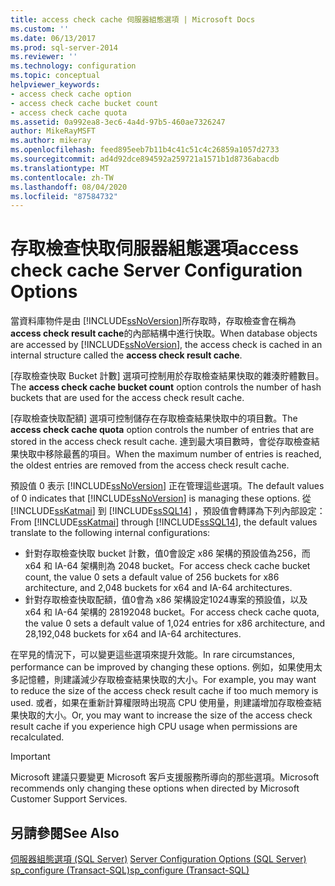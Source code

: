 ```yaml
---
title: access check cache 伺服器組態選項 | Microsoft Docs
ms.custom: ''
ms.date: 06/13/2017
ms.prod: sql-server-2014
ms.reviewer: ''
ms.technology: configuration
ms.topic: conceptual
helpviewer_keywords:
- access check cache option
- access check cache bucket count
- access check cache quota
ms.assetid: 0a992ea8-3ec6-4a4d-97b5-460ae7326247
author: MikeRayMSFT
ms.author: mikeray
ms.openlocfilehash: feed895eeb7b11b4c41c51c4c26859a1057d2733
ms.sourcegitcommit: ad4d92dce894592a259721a1571b1d8736abacdb
ms.translationtype: MT
ms.contentlocale: zh-TW
ms.lasthandoff: 08/04/2020
ms.locfileid: "87584732"
---
```

# <a name="access-check-cache-server-configuration-options"></a><span data-ttu-id="c3254-102">存取檢查快取伺服器組態選項</span><span class="sxs-lookup"><span data-stu-id="c3254-102">access check cache Server Configuration Options</span></span>
<span data-ttu-id="c3254-103">當資料庫物件是由 [!INCLUDE[ssNoVersion](../../includes/ssnoversion-md.md)]所存取時，存取檢查會在稱為 **access check result cache**的內部結構中進行快取。</span><span class="sxs-lookup"><span data-stu-id="c3254-103">When database objects are accessed by [!INCLUDE[ssNoVersion](../../includes/ssnoversion-md.md)], the access check is cached in an internal structure called the **access check result cache**.</span></span> 
  
<span data-ttu-id="c3254-104">[存取檢查快取 Bucket 計數] 選項可控制用於存取檢查結果快取的雜湊貯體數目。</span><span class="sxs-lookup"><span data-stu-id="c3254-104">The **access check cache bucket count** option controls the number of hash buckets that are used for the access check result cache.</span></span> 

<span data-ttu-id="c3254-105">[存取檢查快取配額] 選項可控制儲存在存取檢查結果快取中的項目數。</span><span class="sxs-lookup"><span data-stu-id="c3254-105">The **access check cache quota** option controls the number of entries that are stored in the access check result cache.</span></span> <span data-ttu-id="c3254-106">達到最大項目數時，會從存取檢查結果快取中移除最舊的項目。</span><span class="sxs-lookup"><span data-stu-id="c3254-106">When the maximum number of entries is reached, the oldest entries are removed from the access check result cache.</span></span>
  
<span data-ttu-id="c3254-107">預設值 0 表示 [!INCLUDE[ssNoVersion](../../includes/ssnoversion-md.md)] 正在管理這些選項。</span><span class="sxs-lookup"><span data-stu-id="c3254-107">The default values of 0 indicates that [!INCLUDE[ssNoVersion](../../includes/ssnoversion-md.md)] is managing these options.</span></span> <span data-ttu-id="c3254-108">從 [!INCLUDE[ssKatmai](../../includes/ssKatmai-md.md)] 到 [!INCLUDE[ssSQL14](../../includes/sssql14-md.md)] ，預設值會轉譯為下列內部設定：</span><span class="sxs-lookup"><span data-stu-id="c3254-108">From [!INCLUDE[ssKatmai](../../includes/ssKatmai-md.md)] through [!INCLUDE[ssSQL14](../../includes/sssql14-md.md)], the default values translate to the following internal configurations:</span></span>
-   <span data-ttu-id="c3254-109">針對存取檢查快取 bucket 計數，值0會設定 x86 架構的預設值為256，而 x64 和 IA-64 架構則為 2048 bucket。</span><span class="sxs-lookup"><span data-stu-id="c3254-109">For access check cache bucket count, the value 0 sets a default value of 256 buckets for x86 architecture, and 2,048 buckets for x64 and IA-64 architectures.</span></span>
-   <span data-ttu-id="c3254-110">針對存取檢查快取配額，值0會為 x86 架構設定1024專案的預設值，以及 x64 和 IA-64 架構的 28192048 bucket。</span><span class="sxs-lookup"><span data-stu-id="c3254-110">For access check cache quota, the value 0 sets a default value of 1,024 entries for x86 architecture, and 28,192,048 buckets for x64 and IA-64 architectures.</span></span>

<span data-ttu-id="c3254-111">在罕見的情況下，可以變更這些選項來提升效能。</span><span class="sxs-lookup"><span data-stu-id="c3254-111">In rare circumstances, performance can be improved by changing these options.</span></span> <span data-ttu-id="c3254-112">例如，如果使用太多記憶體，則建議減少存取檢查結果快取的大小。</span><span class="sxs-lookup"><span data-stu-id="c3254-112">For example, you may want to reduce the size of the access check result cache if too much memory is used.</span></span> <span data-ttu-id="c3254-113">或者，如果在重新計算權限時出現高 CPU 使用量，則建議增加存取檢查結果快取的大小。</span><span class="sxs-lookup"><span data-stu-id="c3254-113">Or, you may want to increase the size of the access check result cache if you experience high CPU usage when permissions are recalculated.</span></span>

> [!IMPORTANT]
> <span data-ttu-id="c3254-114">Microsoft 建議只要變更 Microsoft 客戶支援服務所導向的那些選項。</span><span class="sxs-lookup"><span data-stu-id="c3254-114">Microsoft recommends only changing these options when directed by Microsoft Customer Support Services.</span></span>
  
## <a name="see-also"></a><span data-ttu-id="c3254-115">另請參閱</span><span class="sxs-lookup"><span data-stu-id="c3254-115">See Also</span></span>  
 <span data-ttu-id="c3254-116">[伺服器組態選項 &#40;SQL Server&#41;](server-configuration-options-sql-server.md) </span><span class="sxs-lookup"><span data-stu-id="c3254-116">[Server Configuration Options &#40;SQL Server&#41;](server-configuration-options-sql-server.md) </span></span>  
 [<span data-ttu-id="c3254-117">sp_configure &#40;Transact-SQL&#41;</span><span class="sxs-lookup"><span data-stu-id="c3254-117">sp_configure &#40;Transact-SQL&#41;</span></span>](/sql/relational-databases/system-stored-procedures/sp-configure-transact-sql)  
  
  
